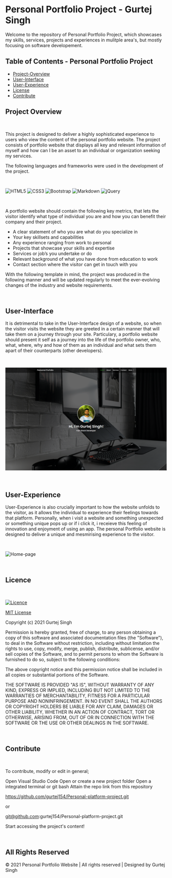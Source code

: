 # Personal Portfolio Project - Gurtej Singh

Welcome to the repository of Personal Portfolio Project, which showcases my skills, services, projects and experiences in mulitple area's, but mostly focusing on software developement. 

## Table of Contents - Personal Portfolio Project

- [Project-Overview](#Project-Overview)
- [User-Interface](#User-Interface)
- [User-Experience](#User-Experience)
- [License](#license)
- [Contribute](#contribute)

## Project Overview

<br>

This project is designed to deliver a highly sophisticated experience to users who view the content of the personal portfolio website. 
The project consists of portfolio website that displays all key and relevant information of myself and how can I be an asset to an individual or organization seeking my services. 


The following languages and frameworks were used in the development of the project.

<br>

![HTML5](https://img.shields.io/badge/html5-%23E34F26.svg?style=for-the-badge&logo=html5&logoColor=white)
![CSS3](https://img.shields.io/badge/css3-%231572B6.svg?style=for-the-badge&logo=css3&logoColor=white)
![Bootstrap](https://img.shields.io/badge/bootstrap-%23563D7C.svg?style=for-the-badge&logo=bootstrap&logoColor=white)
![Markdown](https://img.shields.io/badge/markdown-%23000000.svg?style=for-the-badge&logo=markdown&logoColor=white)
![jQuery](https://img.shields.io/badge/jquery-%230769AD.svg?style=for-the-badge&logo=jquery&logoColor=white)

<br>

A portfolio website should contain the following key metrics, that lets the visitor identify what type of individual you are and how you can benefit their company and their project. 
-	A clear statement of who you are what do you specialize in 
-	Your key skillsets and capabilities 
-	Any experience ranging from work to personal 
-	Projects that showcase your skills and expertise 
-	Services or job’s you undertake or do
-	Relevant background of what you have done from education to work
-	Contact section where the visitor can get in touch with you

With the following template in mind, the project was produced in the following manner and will be updated regularly to meet the ever-evolving changes of the industry and website requirements. 

<br>

## User-Interface

It is detrimental to take in the User-Interface design of a website, so when the visitor visits the website they are greeted in a certain manner that will take them on a journey through your site. Particulary, a portfolio website should present it self as a journey into the life of the portfolio owner, who, what, where, why and how of them as an individual and what sets them apart of their counterparts (other developers). 

<br>

![Home-page](./Home-page.png)

<br>

## User-Experience 

User-Experience is also crucially important to how the website unfolds to the visitor, as it allows the individual to experience their feelings towards that platform. Personally, when i visit a website and something unexpected or something unique pops up or if i click it, i receieve this feeling of innovation and enjoyment of using an app. The personal Portfolio website is designed to deliver a unique and mesmirising experience to the visitor. 

<br>

![Home-page](./UX.gif)

<br>

## Licence 

<br>

[![Licence](https://img.shields.io/github/license/Ileriayo/markdown-badges?style=for-the-badge)](./LICENSE)

[MIT License](LICENSE)

Copyright (c) 2021 Gurtej Singh

Permission is hereby granted, free of charge, to any person obtaining a copy of this software and associated documentation files (the "Software"), to deal in the Software without restriction, including without limitation the rights to use, copy, modify, merge, publish, distribute, sublicense, and/or sell copies of the Software, and to permit persons to whom the Software is furnished to do so, subject to the following conditions:

The above copyright notice and this permission notice shall be included in all copies or substantial portions of the Software.

THE SOFTWARE IS PROVIDED "AS IS", WITHOUT WARRANTY OF ANY KIND, EXPRESS OR IMPLIED, INCLUDING BUT NOT LIMITED TO THE WARRANTIES OF MERCHANTABILITY, FITNESS FOR A PARTICULAR PURPOSE AND NONINFRINGEMENT. IN NO EVENT SHALL THE AUTHORS OR COPYRIGHT HOLDERS BE LIABLE FOR ANY CLAIM, DAMAGES OR OTHER LIABILITY, WHETHER IN AN ACTION OF CONTRACT, TORT OR OTHERWISE, ARISING FROM, OUT OF OR IN CONNECTION WITH THE SOFTWARE OR THE USE OR OTHER DEALINGS IN THE SOFTWARE.

<br>

## Contribute

<br>

To contribute, modify or edit in general;

Open Visual Studio Code
Open or create a new project folder
Open a integrated terminal or git bash
Attain the repo link from this repository

https://github.com/gurtej154/Personal-platform-project.git

or

git@github.com:gurtej154/Personal-platform-project.git

Start accessing the project's content!

<br>

## All Rights Reserved

© 2021 Personal Portfolio Website | All rights reserved | Designed by Gurtej Singh
